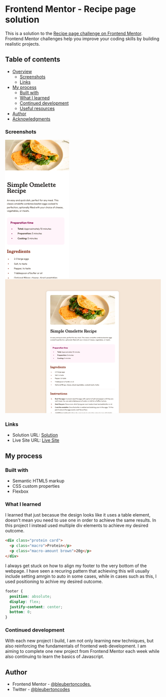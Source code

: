 # Frontend Mentor - Recipe page solution

This is a solution to the [Recipe page challenge on Frontend Mentor](https://www.frontendmentor.io/challenges/recipe-page-KiTsR8QQKm). Frontend Mentor challenges help you improve your coding skills by building realistic projects.

## Table of contents

- [Overview](#overview)
  - [Screenshots](#screenshots)
  - [Links](#links)
- [My process](#my-process)
  - [Built with](#built-with)
  - [What I learned](#what-i-learned)
  - [Continued development](#continued-development)
  - [Useful resources](#useful-resources)
- [Author](#author)
- [Acknowledgments](#acknowledgments)

### Screenshots

![](screenshots/screenshot-mobile.png)
![](screenshots/screenshot-desktop.png)

### Links

- Solution URL: [Solution](https://github.com/bleubertoncodes/Recipe-card-Frontend-Mentor)
- Live Site URL: [Live Site](https://bleubertoncodes.github.io/Recipe-card-Frontend-Mentor/)

## My process

### Built with

- Semantic HTML5 markup
- CSS custom properties
- Flexbox

### What I learned

I learned that just becasue the design looks like it uses a table element, doesn't mean you need to use one in order to achieve the same results. In this project I instead used multiple div elements to achieve my desired outcome.

```html
<div class="protein card">
  <p class="macro">Protein</p>
  <p class="macro-amount brown">20g</p>
</div>
```

I always get stuck on how to align my footer to the very bottom of the webpage. I have seen a recuring pattern that achieving this will usually include setting amrgin to auto in some cases, while in cases such as this, I used positioning to achive my desired outcome.

```css
footer {
  position: absolute;
  display: flex;
  justify-content: center;
  bottom: 0;
}
```

### Continued development

With each new project I build, I am not only learning new techniques, but also reinforcing the fundamentals of frontend web development. I am aiming to complete one new project from Frontend Mentor each week while also continuing to learn the basics of Javascript.

## Author

- Frontend Mentor - [@bleubertoncodes.](https://www.frontendmentor.io/profile/bleubertoncodes)
- Twitter - [@bleubertoncodes](https://www.twitter.com/bleubertoncodes)
